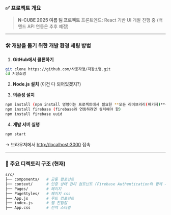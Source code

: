 
### ✅ 프로젝트 개요
> **N-CUBE 2025 여름 팀 프로젝트**
> 프론트엔드: React 기반 UI 개발 진행 중 (백엔드 API 연동은 추후 예정)
---

### 🛠️ 개발을 돕기 위한 개발 환경 세팅 방법

1. **GitHub에서 클론하기**

```bash
git clone https://github.com/사용자명/저장소명.git
cd 저장소명
```

2. **Node.js 설치** (이건 다 되어있겠지?)

3. **의존성 설치**

```bash
npm install (npm install 명령어는 프로젝트에서 필요한 **모든 라이브러리(패키지)**를 package.json 파일 기준으로 자동 설치해 주는 명령어.)
npm install firebase (firebase와 연동하려면 설치해야 함)
npm install firebase uuid
```

4. **개발 서버 실행**

```bash
npm start
```

→ 브라우저에서 [http://localhost:3000](http://localhost:3000) 접속

---

### 📁 주요 디렉토리 구조 (현재)

```bash
src/
├── components/   # 공통 컴포넌트
├── context/      # 인증 상태 관리 컴포넌트 (Firebase Authentication와 함께 사용)
├── Pages/        # 페이지
├── PageStyles/   # 페이지 css
├── App.js        # 루트 컴포넌트
├── index.js      # 앱 진입점
├── App.css       # 전역 스타일
```
